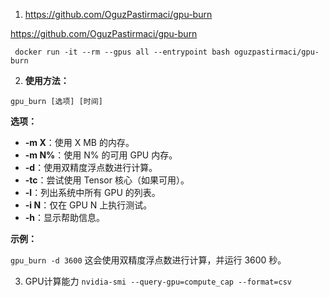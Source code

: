 1. https://github.com/OguzPastirmaci/gpu-burn


https://github.com/OguzPastirmaci/gpu-burn
```
 docker run -it --rm --gpus all --entrypoint bash oguzpastirmaci/gpu-burn
```

2. **使用方法：**

`gpu_burn [选项] [时间]`

**选项：**

- **-m X**：使用 X MB 的内存。
- **-m N%**：使用 N% 的可用 GPU 内存。
- **-d**：使用双精度浮点数进行计算。
- **-tc**：尝试使用 Tensor 核心（如果可用）。
- **-l**：列出系统中所有 GPU 的列表。
- **-i N**：仅在 GPU N 上执行测试。
- **-h**：显示帮助信息。

**示例：**

`gpu_burn -d 3600` 这会使用双精度浮点数进行计算，并运行 3600 秒。

3. GPU计算能力
`nvidia-smi --query-gpu=compute_cap --format=csv`